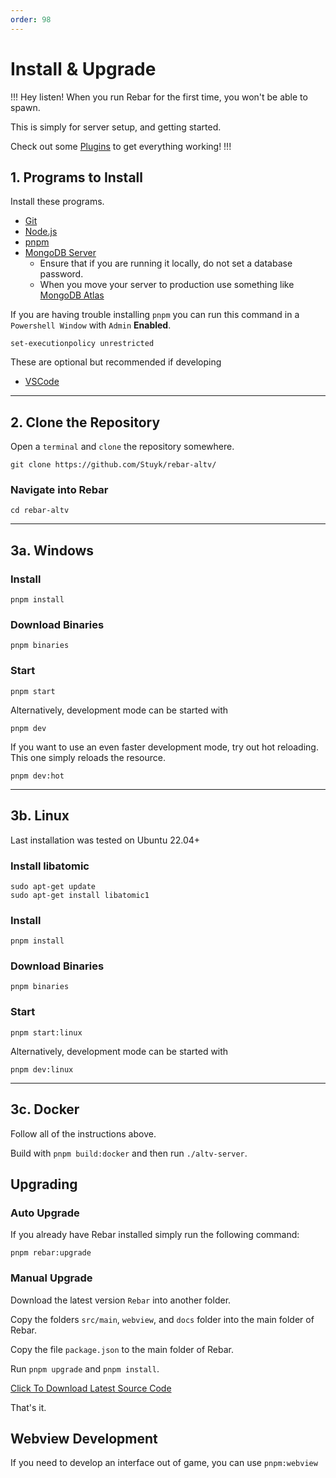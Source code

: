 ```yaml
---
order: 98
---
```


# Install & Upgrade

!!!
Hey listen! When you run Rebar for the first time, you won't be able to spawn.

This is simply for server setup, and getting started.

Check out some [Plugins](<https://forge.plebmasters.de/hub?targetFrameworks=Rebar+(alt:V)&contentType=Script>) to get everything working!
!!!

## 1. Programs to Install

Install these programs.

-   [Git](https://git-scm.com/downloads)
-   [Node.js](https://nodejs.org/en/download)
-   [pnpm](https://pnpm.io/installation)
-   [MongoDB Server](https://www.mongodb.com/try/download/community)
    -   Ensure that if you are running it locally, do not set a database password.
    -   When you move your server to production use something like [MongoDB Atlas](https://www.mongodb.com/atlas/database)

If you are having trouble installing `pnpm` you can run this command in a `Powershell Window` with `Admin` **Enabled**.

```
set-executionpolicy unrestricted
```

These are optional but recommended if developing

-   [VSCode](https://code.visualstudio.com/download)

---

## 2. Clone the Repository

Open a `terminal` and `clone` the repository somewhere.

```
git clone https://github.com/Stuyk/rebar-altv/
```

### Navigate into Rebar

```
cd rebar-altv
```

---

## 3a. Windows

### Install

```
pnpm install
```

### Download Binaries

```
pnpm binaries
```

### Start

```
pnpm start
```

Alternatively, development mode can be started with

```
pnpm dev
```

If you want to use an even faster development mode, try out hot reloading. This one simply reloads the resource.

```
pnpm dev:hot
```

---

## 3b. Linux

Last installation was tested on Ubuntu 22.04+

### Install libatomic

```
sudo apt-get update
sudo apt-get install libatomic1
```

### Install

```
pnpm install
```

### Download Binaries

```
pnpm binaries
```

### Start

```
pnpm start:linux
```

Alternatively, development mode can be started with

```
pnpm dev:linux
```

---

## 3c. Docker

Follow all of the instructions above.

Build with `pnpm build:docker` and then run `./altv-server`.

## Upgrading

### Auto Upgrade

If you already have Rebar installed simply run the following command:

```
pnpm rebar:upgrade
```

### Manual Upgrade

Download the latest version `Rebar` into another folder.

Copy the folders `src/main`, `webview`, and `docs` folder into the main folder of Rebar.

Copy the file `package.json` to the main folder of Rebar.

Run `pnpm upgrade` and `pnpm install`.

[Click To Download Latest Source Code](https://github.com/Stuyk/rebar-altv/archive/refs/heads/main.zip)

That's it.

## Webview Development

If you need to develop an interface out of game, you can use `pnpm:webview`
